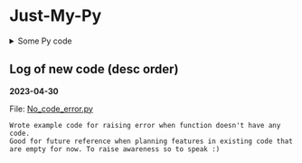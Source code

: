 # Just-My-Py
<details>
  <summary>Some Py code</summary>
Some of my code from 2020 MIT 6.00.1x course

And then new ways of having fun without any project in mind.
</details>

## Log of new code (desc order)

**2023-04-30**

File: [No_code_error.py](2023_py/No_code_error.py)
```
Wrote example code for raising error when function doesn't have any code.
Good for future reference when planning features in existing code that are empty for now. To raise awareness so to speak :)
```

